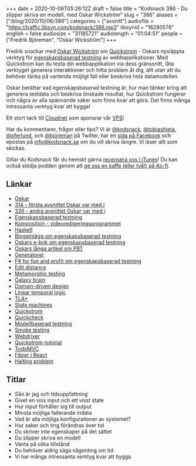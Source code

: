 +++
date = 2020-10-06T05:26:12Z
draft = false
title = "Kodsnack 386 - Du slipper skriva en modell, med Oskar Wickström"
slug = "386"
aliases = ["/blog/2020/10/06/386"]
categories = ["avsnitt"]
audiofile = "https://traffic.libsyn.com/kodsnack/386.mp3"
libsynid = "16280576"
english = false
audiosize = "31185721"
audiolength = "01:04:51" 
people = ["Fredrik Björeman", "Oskar Wickström"]
+++

Fredrik snackar med [Oskar Wickström](https://wickstrom.tech/) om [Quickstrom](https://quickstrom.io/) - Oskars nysläppta verktyg för [egenskapsbaserad testning](https://hypothesis.works/articles/what-is-property-based-testing/) av webbapplikationer. Med Quickstrom kan du testa din webbapplikation via dess gränssnitt, låta verktyget generera interaktioner och hitta problem åt dig, allt utan att du behöver tänka på vartenda möjligt fall eller beskriva hela datamodellen.

Oskar berättar vad egenskapsbaserad testning är, hur man tänker kring att generera testdata och beskriva önskade resultat, hur Quickstrom fungerar och några av alla spännande saker som finns kvar att göra. Det finns många intressanta verktyg kvar att bygga!

Ett stort tack till [Cloudnet](http://www.cloudnet.se) som sponsrar vår [VPS](http://en.wikipedia.org/wiki/Virtual_private_server)!

Har du kommentarer, frågor eller tips? Vi är [@kodsnack](https://www.twitter.com/kodsnack), [@tobiashieta](https://www.twitter.com/tobiashieta), [@oferlund](https://www.twitter.com/oferlund), och [@bjoreman](https://www.twitter.com/bjoreman) på Twitter, har en [sida på Facebook](https://www.facebook.com/kodsnack) och epostas på [info@kodsnack.se](mailto:info@kodsnack.se) om du vill skriva längre. Vi läser allt som skickas.

Gillar du Kodsnack får du hemskt gärna [recensera oss i iTunes](http://itunes.apple.com/se/podcast/kodsnack/id561631498?l=en)! Du kan också stödja podden genom att <a href="https://ko-fi.com/kodsnack" rel="payment">ge oss en kaffe (eller två!) på Ko-fi</a>.

## Länkar ##
* [Oskar](https://wickstrom.tech/)
* [314 - första avsnittet Oskar var med i](https://kodsnack.se/314/)
* [326 - andra avsnittet Oskar var med i](https://kodsnack.se/326/)
* [Egenskapsbaserad testning](https://hypothesis.works/articles/what-is-property-based-testing/)
* [Komposition - videoredigeringsprogrammet](https://owickstrom.github.io/komposition/)
* [Haskell](https://www.haskell.org/)
* [Blogginlägg om egenskapsbaserad testning](https://wickstrom.tech/programming/2019/03/02/property-based-testing-in-a-screencast-editor-introduction.html)
* [Oskars e-bok om egenskapsbaserad testning](https://leanpub.com/property-based-testing-in-a-screencast-editor)
* [Oskars långa artikel om PBT](https://wickstrom.tech/programming/2019/11/17/time-travelling-and-fixing-bugs-with-property-based-testing.html)
* [Generatorer](https://en.wikipedia.org/wiki/Generator_%28computer_programming%29)
* [F# for fun and profit om egenskapsbaserad testning](https://fsharpforfunandprofit.com/posts/property-based-testing-2/)
* [Edit distance](https://en.wikipedia.org/wiki/Edit_distance)
* [Metamorphic testing](https://www.hillelwayne.com/post/metamorphic-testing/)
* [Galaxy brain](https://www.urbandictionary.com/define.php?term=Galaxy%20brain)
* [Domain-driven design](https://en.wikipedia.org/wiki/Domain-driven_design)
* [Linear temporal logic](https://en.wikipedia.org/wiki/Linear_temporal_logic)
* [TLA+](https://en.wikipedia.org/wiki/TLA%2B)
* [State machines](https://en.wikipedia.org/wiki/Finite-state_machine)
* [Quickstrom](https://quickstrom.io/)
* [Quickcheck](https://en.wikipedia.org/wiki/QuickCheck)
* [Modellbaserad testning](https://en.wikipedia.org/wiki/Model-based_testing)
* [Smoke testing](https://en.wikipedia.org/wiki/Smoke_testing_%28software%29)
* [Webdriver](https://www.w3.org/TR/webdriver1/)
* [Quickstrom-tutorial](https://docs.quickstrom.io/tutorials/first.html)
* [TodoMVC](https://wickstrom.tech/programming/2020/07/02/the-todomvc-showdown-testing-with-webcheck.html)
* [Fibrer i React](https://en.wikipedia.org/wiki/React_Fiber)
* [Halting problem](https://en.wikipedia.org/wiki/Halting_problem)

## Titlar ##
* Sån är jag och tidsuppfattning
* Givet en viss input och ett visst state
* Hur input förhåller sig till output
* Minsta möjliga fallerande indata
* Vad är alla möjliga konfigurationer av systemet?
* Hur saker och ting förändras över tid
* Du skriver inte egenskaper på det sättet
* Du slipper skriva en modell
* Vänta på olika tillstånd
* Du behöver aldrig säga någonting om tid
* Vi har många intressanta verktyg kvar att bygga
